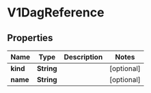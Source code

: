 
# V1DagReference

## Properties
Name | Type | Description | Notes
------------ | ------------- | ------------- | -------------
**kind** | **String** |  |  [optional]
**name** | **String** |  |  [optional]




